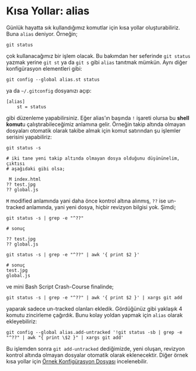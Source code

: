 # Kısa Yollar: alias

Günlük hayatta sık kullandığımız komutlar için kısa yollar oluşturabiliriz.
Buna `alias` deniyor. Örneğin;

    git status

çok kullanacağımız bir işlem olacak. Bu bakımdan her seferinde `git status`
yazmak yerine `git st` ya da `git s` gibi `alias` tanıtmak mümkün. Aynı diğer
konfigürasyon elementleri gibi:

    git config --global alias.st status

ya da `~/.gitconfig` dosyanızı açıp:

    [alias]
        st = status

gibi düzenleme yapabilirsiniz. Eğer alias’ın başında `!` işareti olursa bu
**shell komut**u çalıştırabileceğimiz anlamına gelir. Örneğin takip altında
olmayan dosyaları otomatik olarak takibe almak için komut satırından şu
işlemler serisini yapabiliriz:

    git status -s
    
    # iki tane yeni takip altında olmayan dosya olduğunu düşününelim, çıktısı
    # aşağıdaki gibi olsa;
    
     M index.html
    ?? test.jpg
    ?? global.js

`M` modified anlamında yani daha önce kontrol altına alınmış, `??` ise 
un-tracked anlamında, yani yeni dosya, hiçbir revizyon bilgisi yok. Şimdi;

    git status -s | grep -e "^??"
    
    # sonuç
    
    ?? test.jpg
    ?? global.js
    
    git status -s | grep -e "^??" | awk '{ print $2 }'
    
    # sonuç
    test.jpg
    global.js

ve mini Bash Script Crash-Course finalinde;

    git status -s | grep -e "^??" | awk '{ print $2 }' | xargs git add

yaparak sadece un-tracked olanları ekledik. Gördüğünüz gibi yaklaşık 4 komutu
zincirleme çağırdık. Bunu kolay yoldan yapmak için `alias` olarak ekleyebiliriz:

    git config --global alias.add-untracked '!git status -sb | grep -e "^??" | awk "{ print \$2 }" | xargs git add'

Bu işlemden sonra `git add-untracked` dediğimizde, yeni oluşan, revizyon
kontrol altında olmayan dosyalar otomatik olarak eklenecektir. Diğer örnek
kısa yollar için [Örnek Konfigürasyon Dosyası](bolum-01/ornek-konfigurasyon-dosyasi.md) incelenebilir.
